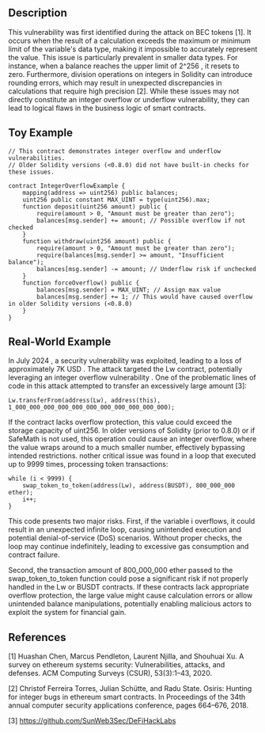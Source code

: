 ## Description
This vulnerability was first identified during the attack on BEC tokens [1]. It occurs when the result of a calculation exceeds the maximum or minimum limit of the variable's data type, making it impossible to accurately represent the value. This issue is particularly prevalent in smaller data types. For instance, when a balance reaches the upper limit of  2^256 ,  it resets to zero. Furthermore, division operations on integers in Solidity can introduce rounding errors, which may result in unexpected discrepancies in calculations that require high precision [2]. While these issues may not directly constitute an integer overflow or underflow vulnerability, they can lead to logical flaws in the business logic of smart contracts.
## Toy Example


```Solidity
// This contract demonstrates integer overflow and underflow vulnerabilities.
// Older Solidity versions (<0.8.0) did not have built-in checks for these issues.

contract IntegerOverflowExample {
    mapping(address => uint256) public balances;
    uint256 public constant MAX_UINT = type(uint256).max;
    function deposit(uint256 amount) public {
        require(amount > 0, "Amount must be greater than zero");
        balances[msg.sender] += amount; // Possible overflow if not checked
    }
    function withdraw(uint256 amount) public {
        require(amount > 0, "Amount must be greater than zero");
        require(balances[msg.sender] >= amount, "Insufficient balance");
        balances[msg.sender] -= amount; // Underflow risk if unchecked
    }
    function forceOverflow() public {
        balances[msg.sender] = MAX_UINT; // Assign max value
        balances[msg.sender] += 1; // This would have caused overflow in older Solidity versions (<0.8.0)
    }
}
```


## Real-World Example
In  July 2024 , a security vulnerability was exploited, leading to a loss of approximately  7K USD . The attack targeted the Lw contract, potentially leveraging an  integer overflow vulnerability . One of the problematic lines of code in this attack attempted to transfer an excessively large amount [3]:

```Solidity
Lw.transferFrom(address(Lw), address(this), 1_000_000_000_000_000_000_000_000_000_000_000);
```
If the contract lacks overflow protection, this value could exceed the storage capacity of uint256. In older versions of Solidity (prior to 0.8.0) or if SafeMath is not used, this operation could cause an integer overflow, where the value wraps around to a much smaller number, effectively bypassing intended restrictions.
nother critical issue was found in a loop that executed up to 9999 times, processing token transactions:
```Solidity
while (i < 9999) {
    swap_token_to_token(address(Lw), address(BUSDT), 800_000_000 ether);
    i++;
}

```
This code presents two major risks. First, if the variable i overflows, it could result in an unexpected infinite loop, causing unintended execution and potential denial-of-service (DoS) scenarios. Without proper checks, the loop may continue indefinitely, leading to excessive gas consumption and contract failure.

Second, the transaction amount of 800_000_000 ether passed to the swap_token_to_token function could pose a significant risk if not properly handled in the Lw or BUSDT contracts. If these contracts lack appropriate overflow protection, the large value might cause calculation errors or allow unintended balance manipulations, potentially enabling malicious actors to exploit the system for financial gain.

## References 
[1] Huashan Chen, Marcus Pendleton, Laurent Njilla, and Shouhuai Xu. A survey on ethereum systems security: Vulnerabilities, attacks, and defenses.
ACM Computing Surveys (CSUR), 53(3):1–43, 2020.

[2] Christof Ferreira Torres, Julian Schütte, and Radu State. Osiris: Hunting for integer bugs in ethereum smart contracts. In Proceedings of the 34th
annual computer security applications conference, pages 664–676, 2018.

[3] https://github.com/SunWeb3Sec/DeFiHackLabs
